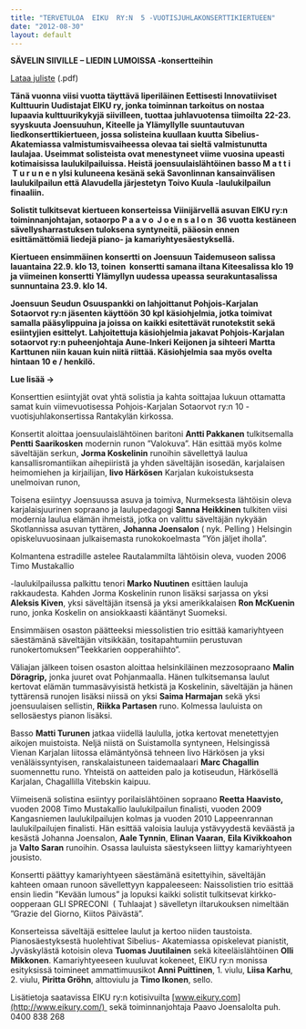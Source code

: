 ```yaml
---
title: "TERVETULOA  EIKU  RY:N  5 -VUOTISJUHLAKONSERTTIKIERTUEEN"
date: "2012-08-30"
layout: default
---
```


**SÄVELIN SIIVILLE – LIEDIN LUMOISSA -konsertteihin**

[Lataa juliste](http://p-ksotaorvot.fi/wp-content/uploads/2012/08/SÄVELIN-SIIVILLE-LIEDIN-LUMOISSA-5-vuotisjuhlakonserttikiertueen-juliste-EIKU-ry.pdf) (.pdf)

**Tänä vuonna viisi vuotta täyttävä liperiläinen Eettisesti Innovatiiviset Kulttuurin Uudistajat EIKU ry, jonka toiminnan tarkoitus on nostaa lupaavia kulttuurikykyjä siivilleen, tuottaa juhlavuotensa tiimoilta 22-23. syyskuuta Joensuuhun, Kiteelle ja Ylämyllylle suuntautuvan  liedkonserttikiertueen, jossa solisteina kuullaan kuutta Sibelius-Akatemiassa valmistumisvaiheessa olevaa tai sieltä valmistunutta laulajaa. Useimmat solisteista ovat menestyneet viime vuosina upeasti kotimaisissa laulukilpailuissa. Heistä joensuulaislähtöinen basso M a t t i  T u r u n e n ylsi kuluneena kesänä sekä Savonlinnan kansainvälisen laulukilpailun että Alavudella järjestetyn Toivo Kuula -laulukilpailun finaaliin.**

**Solistit tulkitsevat kiertueen konserteissa Viinijärvellä asuvan EIKU ry:n toiminnanjohtajan, sotaorpo P a a v o  J o e n s a l o n  36 vuotta kestäneen sävellysharrastuksen tuloksena syntyneitä, pääosin ennen esittämättömiä liedejä piano- ja kamariyhtyesäestyksellä.**

**Kiertueen ensimmäinen konsertti on Joensuun Taidemuseon salissa lauantaina 22.9. klo 13, toinen  konsertti samana iltana Kiteesalissa klo 19 ja viimeinen konsertti Ylämyllyn uudessa upeassa seurakuntasalissa sunnuntaina 23.9. klo 14.**

**Joensuun Seudun Osuuspankki on lahjoittanut Pohjois-Karjalan Sotaorvot ry:n jäsenten käyttöön 30 kpl käsiohjelmia, jotka toimivat samalla pääsylippuina ja joissa on kaikki esitettävät runotekstit sekä esiintyjien esittelyt. Lahjoitettuja käsiohjelmia jakavat Pohjois-Karjalan sotaorvot ry:n puheenjohtaja Aune-Inkeri Keijonen ja sihteeri Martta Karttunen niin kauan kuin niitä riittää. Käsiohjelmia saa myös ovelta hintaan 10 e / henkilö.**

**Lue lisää ->**

Konserttien esiintyjät ovat yhtä solistia ja kahta soittajaa lukuun ottamatta samat kuin viimevuotisessa Pohjois-Karjalan Sotaorvot ry:n 10 -vuotisjuhlakonsertissa Rantakylän kirkossa.

Konsertit aloittaa joensuulaislähtöinen  baritoni **Antti Pakkanen** tulkitsemalla **Pentti Saarikosken** modernin runon ”Valokuva”. Hän esittää myös kolme säveltäjän serkun, **Jorma Koskelinin** runoihin sävellettyä laulua kansallisromantiikan aihepiiristä ja yhden säveltäjän isosedän, karjalaisen heimomiehen ja kirjailijan, **Iivo Härkösen** Karjalan kukoistuksesta unelmoivan runon,

Toisena esiintyy Joensuussa asuva ja toimiva, Nurmeksesta lähtöisin oleva karjalaisjuurinen sopraano  ja laulupedagogi **Sanna Heikkinen** tulkiten  viisi modernia laulua elämän ihmeistä, jotka on valittu säveltäjän nykyään Skotlannissa asuvan tyttären, **Johanna Joensalon** ( nyk. Pelling ) Helsingin opiskeluvuosinaan julkaisemasta runokokoelmasta ”Yön jäljet iholla”.

Kolmantena estradille astelee Rautalammilta lähtöisin oleva, vuoden 2006 Timo Mustakallio

\-laulukilpailussa palkittu tenori **Marko Nuutinen** esittäen lauluja rakkaudesta. Kahden Jorma Koskelinin runon lisäksi sarjassa on yksi **Aleksis Kiven**, yksi säveltäjän itsensä ja yksi amerikkalaisen **Ron McKuenin** runo, jonka Koskelin on ansiokkaasti kääntänyt Suomeksi.

Ensimmäisen osaston päätteeksi miessolistien trio esittää kamariyhtyeen säestämänä säveltäjän vitsikkään, tositapahtumiin perustuvan runokertomuksen”Teekkarien oopperahiihto”.

Väliajan jälkeen toisen osaston aloittaa helsinkiläinen mezzosopraano **Malin Döragrip,** jonka juuret ovat Pohjanmaalla. Hänen tulkitsemansa laulut kertovat elämän tummasävyisistä hetkistä ja Koskelinin, säveltäjän ja hänen tyttärensä runojen lisäksi niissä on yksi **Saima Harmajan** sekä yksi joensuulaisen sellistin, **Riikka Partasen** runo. Kolmessa lauluista on sellosäestys pianon lisäksi.

Basso **Matti Turunen** jatkaa viidellä laululla, jotka kertovat menetettyjen aikojen muistoista. Neljä niistä on Suistamolla syntyneen, Helsingissä Vienan Karjalan liitossa elämäntyönsä tehneen Iivo Härkösen ja yksi venäläissyntyisen, ranskalaistuneen taidemaalaari **Marc Chagallin** suomennettu runo. Yhteistä on aatteiden palo ja kotiseudun, Härkösellä Karjalan, Chagallilla Vitebskin kaipuu.

Viimeisenä solistina esiintyy  porilaislähtöinen sopraano **Reetta Haavisto,** vuoden 2008 Timo Mustakallio laulukilpailun finalisti, vuoden 2009 Kangasniemen laulukilpailujen kolmas ja vuoden 2010 Lappeenrannan laulukilpailujen finalisti.  Hän esittää valoisia lauluja ystävyydestä keväästä ja kesästä Johanna Joensalon, **Aale Tynnin**, **Elinan Vaaran**, **Eila Kivikkoahon** ja **Valto Saran** runoihin. Osassa lauluista säestykseen liittyy kamariyhtyeen jousisto.

Konsertti päättyy kamariyhtyeen säestämänä esitettyihin, säveltäjän kahteen omaan runoon sävellettyyn kappaleeseen: Naissolistien trio esittää ensin liedin ”Kevään lumous” ja lopuksi kaikki solistit tulkitsevat kirkko-oopperaan GLI SPRECONI  ( Tuhlaajat ) sävelletyn iltarukouksen nimeltään ”Grazie del Giorno, Kiitos Päivästä”.

Konserteissa säveltäjä esittelee laulut ja kertoo niiden taustoista. Pianosäestyksestä huolehtivat Sibelius- Akatemiassa opiskelevat pianistit, Jyväskylästä kotoisin oleva **Tuomas Juutilainen** sekä kiteeläislähtöinen **Olli Mikkonen**. Kamariyhtyeeseen kuuluvat kokeneet, EIKU ry:n monissa esityksissä toimineet ammattimuusikot **Anni Puittinen**, 1. viulu, **Liisa Karhu**, 2. viulu, **Piritta Gröhn**, alttoviulu ja **Timo Ikonen**, sello.

Lisätietoja saatavissa EIKU ry:n kotisivuilta [www.eikury.com](http://www.eikury.com/)  sekä toiminnanjohtaja Paavo Joensalolta puh. 0400 838 268

